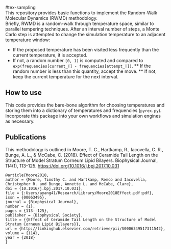#tex-sampling  
This repository provides basic functions to implement the Random-Walk Molecular Dynamics (RWMD) methodology.  
Briefly, RWMD is a random-walk through temperature space, similar to parallel tempering techniques.
After an interval number of steps, a Monte Carlo step is attempted to change the simulation temperature to an adjacent temperature window:
* If the proposed temperature has been visited less frequently than the current temperature, it is accepted. 
* If not, a random number `[0, 1)` is computed and compared to `exp(frequencies[current_T] - frequencies[attempt_T])`. 
** If the random number is less than this quantity, accept the move. 
** If not, keep the current temperature for the next interval.

## How to use
This code provides the bare-bone algorithm for choosing temperatures and storing them into a dictionary of temperatures and frequencies (`pyrex.py`). Incorporate this package into your own workflows and simulation engines as necessary.

## Publications
This methodology is outlined in 
Moore, T. C., Hartkamp, R., Iacovella, C. R., Bunge, A. L., & McCabe, C. (2018). Effect of Ceramide Tail Length on the Structure of Model Stratum Corneum Lipid Bilayers. Biophysical Journal, 114(1), 113–125. https://doi.org/10.1016/j.bpj.2017.10.031
```
@article{Moore2018,
author = {Moore, Timothy C. and Hartkamp, Remco and Iacovella, Christopher R. and Bunge, Annette L. and McCabe, Clare},
doi = {10.1016/j.bpj.2017.10.031},
file = {:Users/ayang41/Research/Library/Moore2018Effect.pdf:pdf},
issn = {00063495},
journal = {Biophysical Journal},
number = {1},
pages = {113--125},
publisher = {Biophysical Society},
title = {{Effect of Ceramide Tail Length on the Structure of Model Stratum Corneum Lipid Bilayers}},
url = {http://linkinghub.elsevier.com/retrieve/pii/S0006349517311542},
volume = {114},
year = {2018}
}
```
